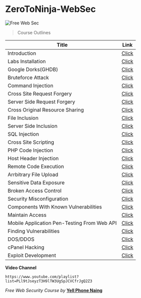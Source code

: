 # ZeroToNinja-WebSec
![Free Web Sec](https://cdn.dribbble.com/users/4599418/screenshots/9521088/ninja_cyber_4x.jpg)


> Course Outlines 

| Title | Link |
|--|--|
| Introduction | [Click](https://github.com/yellphonenaing/ZeroToNinja-WebSec/blob/main/Courses/introduction.md) |
| Labs Installation | [Click](https://github.com/yellphonenaing/ZeroToNinja-WebSec/blob/main/Courses/labsinstallation.md) |
| Google Dorks(GHDB) | [Click](https://github.com/yellphonenaing/ZeroToNinja-WebSec/blob/main/Courses/ghbd.md) |
| Bruteforce Attack | [Click](https://github.com/yellphonenaing/ZeroToNinja-WebSec/blob/main/Courses/bruteforceattack.md) |
| Command Injection | [Click](https://github.com/yellphonenaing/ZeroToNinja-WebSec/blob/main/Courses/commandinjection.md) |
| Cross Site Request Forgery | [Click]() |
| Server Side Request Forgery | [Click]() |
| Cross Original Resource Sharing | [Click]() |
| File Inclusion | [Click]() |
| Server Side Inclusion | [Click]() |
| SQL Injection | [Click]() |
| Cross Site Scripting | [Click]() |
| PHP Code Injection | [Click]() |
| Host Header Injection | [Click]() |
| Remote Code Execution | [Click]() |
| Arrbitrary File Upload | [Click]() |
| Sensitive Data Exposure | [Click]() |
| Broken Access Control | [Click]() |
| Security Misconfiguration | [Click]() |
| Components With Known Vulnerabilities | [Click]() |
| Maintain Access | [Click]() |
| Mobile Application Pen-Testing From Web API | [Click]() |
| Finding Vulnerabilities | [Click]() |
| DOS/DDOS | [Click]() |
| cPanel Hacking | [Click]() |
| Exploit Development | [Click]() |


**Video Channel**
```
https://www.youtube.com/playlist?list=PLl9tJseyzT3H9lTW3UgSpJCVCfrJgQ2Z3
```

*Free Web Security Course by* [**Yell Phone Naing**](https://www.facebook.com/yellphoen.naing/)

